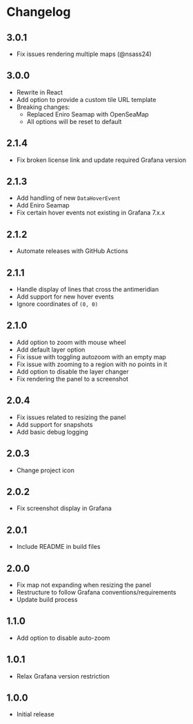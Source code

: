 # Changelog

## 3.0.1
- Fix issues rendering multiple maps (@nsass24)

## 3.0.0
- Rewrite in React
- Add option to provide a custom tile URL template
- Breaking changes:
  - Replaced Eniro Seamap with OpenSeaMap
  - All options will be reset to default

## 2.1.4
- Fix broken license link and update required Grafana version

## 2.1.3
- Add handling of new `DataHoverEvent`
- Add Eniro Seamap
- Fix certain hover events not existing in Grafana 7.x.x

## 2.1.2
- Automate releases with GitHub Actions

## 2.1.1
- Handle display of lines that cross the antimeridian
- Add support for new hover events
- Ignore coordinates of `(0, 0)`

## 2.1.0
- Add option to zoom with mouse wheel
- Add default layer option
- Fix issue with toggling autozoom with an empty map
- Fix issue with zooming to a region with no points in it
- Add option to disable the layer changer
- Fix rendering the panel to a screenshot

## 2.0.4
- Fix issues related to resizing the panel
- Add support for snapshots
- Add basic debug logging

## 2.0.3
- Change project icon

## 2.0.2
- Fix screenshot display in Grafana

## 2.0.1
- Include README in build files

## 2.0.0
- Fix map not expanding when resizing the panel
- Restructure to follow Grafana conventions/requirements
- Update build process

## 1.1.0
- Add option to disable auto-zoom

## 1.0.1
- Relax Grafana version restriction

## 1.0.0
- Initial release
